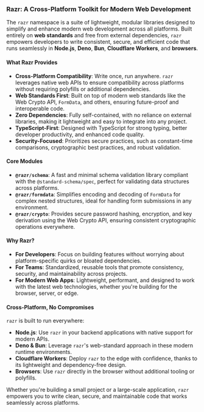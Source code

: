 ### **Razr: A Cross-Platform Toolkit for Modern Web Development**

The `razr` namespace is a suite of lightweight, modular libraries designed to
simplify and enhance modern web development across all platforms. Built entirely
on **web standards** and free from external dependencies, `razr` empowers
developers to write consistent, secure, and efficient code that runs seamlessly
in **Node.js**, **Deno**, **Bun**, **Cloudflare Workers**, and **browsers**.

#### **What Razr Provides**

- **Cross-Platform Compatibility**: Write once, run anywhere. `razr` leverages
  native web APIs to ensure compatibility across platforms without requiring
  polyfills or additional dependencies.
- **Web Standards First**: Built on top of modern web standards like the Web
  Crypto API, `FormData`, and others, ensuring future-proof and interoperable
  code.
- **Zero Dependencies**: Fully self-contained, with no reliance on external
  libraries, making it lightweight and easy to integrate into any project.
- **TypeScript-First**: Designed with TypeScript for strong typing, better
  developer productivity, and enhanced code quality.
- **Security-Focused**: Prioritizes secure practices, such as constant-time
  comparisons, cryptographic best practices, and robust validation.

#### **Core Modules**

- **`@razr/schema`**: A fast and minimal schema validation library compliant
  with the `@standard-schema/spec`, perfect for validating data structures
  across platforms.
- **`@razr/formdata`**: Simplifies encoding and decoding of `FormData` for
  complex nested structures, ideal for handling form submissions in any
  environment.
- **`@razr/crypto`**: Provides secure password hashing, encryption, and key
  derivation using the Web Crypto API, ensuring consistent cryptographic
  operations everywhere.

#### **Why Razr?**

- **For Developers**: Focus on building features without worrying about
  platform-specific quirks or bloated dependencies.
- **For Teams**: Standardized, reusable tools that promote consistency,
  security, and maintainability across projects.
- **For Modern Web Apps**: Lightweight, performant, and designed to work with
  the latest web technologies, whether you're building for the browser, server,
  or edge.

#### **Cross-Platform, No Compromises**

`razr` is built to run everywhere:

- **Node.js**: Use `razr` in your backend applications with native support for
  modern APIs.
- **Deno & Bun**: Leverage `razr`'s web-standard approach in these modern
  runtime environments.
- **Cloudflare Workers**: Deploy `razr` to the edge with confidence, thanks to
  its lightweight and dependency-free design.
- **Browsers**: Use `razr` directly in the browser without additional tooling or
  polyfills.

Whether you're building a small project or a large-scale application, `razr`
empowers you to write clean, secure, and maintainable code that works seamlessly
across platforms.
